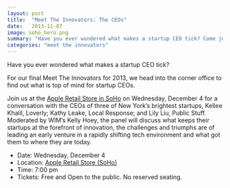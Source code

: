 ```yaml
---
layout: post
title:  "Meet The Innovators: The CEOs"
date:   2013-11-07
image: soho_hero.png
summary: "Have you ever wondered what makes a startup CEO tick? Come join us at the Apple Retail Store in Soho at our final Meet the Innovators for 2013!"
categories: "meet the innovators"
---
```


Have you ever wondered what makes a startup CEO tick?

For our final Meet The Innovators for 2013, we head into the corner office to find out what is top of mind for startup CEOs.

Join us at the [Apple Retail Store in SoHo](http://www.apple.com/retail/soho/) on Wednesday, December 4 for a conversation with the CEOs of three of New York’s brightest startups, Kellee Khalil, Loverly; Kathy Leake, Local Response; and Lily Liu, Public Stuff. Moderated by WIM’s Kelly Hoey, the panel will discuss what keeps their startups at the forefront of innovation, the challenges and triumphs are of leading an early venture in a rapidly shifting tech environment and what got them to where they are today.


* Date: Wednesday, December 4
* Location: [Apple Retail Store (SoHo)](http://www.apple.com/retail/soho/)
* Time: 7:00 pm
* Tickets: Free and Open to the public. No reserved seating.


